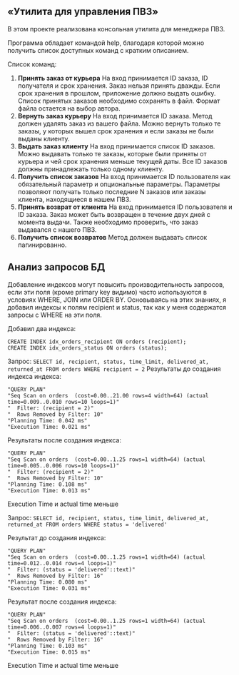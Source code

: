 ## «Утилита для управления ПВЗ»
В этом проекте реализована консольная утилита для менеджера ПВЗ.

Программа обладает командой help, благодаря которой можно получить список доступных команд с кратким описанием.

Список команд:

1. **Принять заказ от курьера**
   На вход принимается ID заказа, ID получателя и срок хранения. Заказ нельзя принять дважды. Если срок хранения в прошлом, приложение должно выдать ошибку. Список принятых заказов необходимо сохранять в файл. Формат файла остается на выбор автора.
2. **Вернуть заказ курьеру**
   На вход принимается ID заказа. Метод должен удалять заказ из вашего файла. Можно вернуть только те заказы, у которых вышел срок хранения и если заказы не были выданы клиенту.
3. **Выдать заказ клиенту**
   На вход принимается список ID заказов. Можно выдавать только те заказы, которые были приняты от курьера и чей срок хранения меньше текущей даты. Все ID заказов должны принадлежать только одному клиенту.
4. **Получить список заказов**
   На вход принимается ID пользователя как обязательный параметр и опциональные параметры.
   Параметры позволяют получать только последние N заказов или заказы клиента, находящиеся в нашем ПВЗ.
5. **Принять возврат от клиента**
   На вход принимается ID пользователя и ID заказа. Заказ может быть возвращен в течение двух дней с момента выдачи. Также необходимо проверить, что заказ выдавался с нашего ПВЗ.
6. **Получить список возвратов**
   Метод должен выдавать список пагинированно.

## Анализ запросов БД

Добавление индексов могут повысить производительность запросов, если эти поля (кроме primary key видимо) часто используются в условиях WHERE, JOIN или ORDER BY. Основываясь на этих знаниях, я добавил индексы к полям recipient и status, так как у меня содержатся запросы с WHERE на эти поля.

Добавил два индекса:
```
CREATE INDEX idx_orders_recipient ON orders (recipient);
CREATE INDEX idx_orders_status ON orders (status);
```

Запрос:
`SELECT id, recipient, status, time_limit, delivered_at, returned_at FROM orders WHERE recipient = 2`
Результаты до создания индекса индекса:
```
"QUERY PLAN"
"Seq Scan on orders  (cost=0.00..21.00 rows=4 width=64) (actual time=0.009..0.010 rows=10 loops=1)"
"  Filter: (recipient = 2)"
"  Rows Removed by Filter: 10"
"Planning Time: 0.042 ms"
"Execution Time: 0.021 ms"
```
Результаты после создания индекса:
```
"QUERY PLAN"
"Seq Scan on orders  (cost=0.00..1.25 rows=1 width=64) (actual time=0.005..0.006 rows=10 loops=1)"
"  Filter: (recipient = 2)"
"  Rows Removed by Filter: 10"
"Planning Time: 0.108 ms"
"Execution Time: 0.013 ms"
```

Execution Time и actual time меньше

Запрос:
`SELECT id, recipient, status, time_limit, delivered_at, returned_at FROM orders WHERE status = 'delivered'`

Результат до создания индекса:
```
"QUERY PLAN"
"Seq Scan on orders  (cost=0.00..1.25 rows=1 width=64) (actual time=0.012..0.014 rows=4 loops=1)"
"  Filter: (status = 'delivered'::text)"
"  Rows Removed by Filter: 16"
"Planning Time: 0.080 ms"
"Execution Time: 0.031 ms"
```

Результат после создания индекса:
```
"QUERY PLAN"
"Seq Scan on orders  (cost=0.00..1.25 rows=1 width=64) (actual time=0.006..0.007 rows=4 loops=1)"
"  Filter: (status = 'delivered'::text)"
"  Rows Removed by Filter: 16"
"Planning Time: 0.103 ms"
"Execution Time: 0.015 ms"
```

Execution Time и actual time меньше